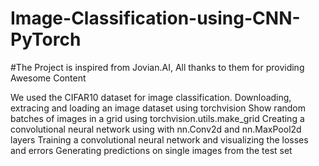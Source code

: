 # Image-Classification-using-CNN-PyTorch
#The Project is inspired from Jovian.AI, All thanks to them for providing Awesome Content

We used the CIFAR10 dataset for image classification.
Downloading, extracing and loading an image dataset using torchvision
Show random batches of images in a grid using torchvision.utils.make_grid
Creating a convolutional neural network using with nn.Conv2d and nn.MaxPool2d layers
Training a convolutional neural network and visualizing the losses and errors
Generating predictions on single images from the test set
